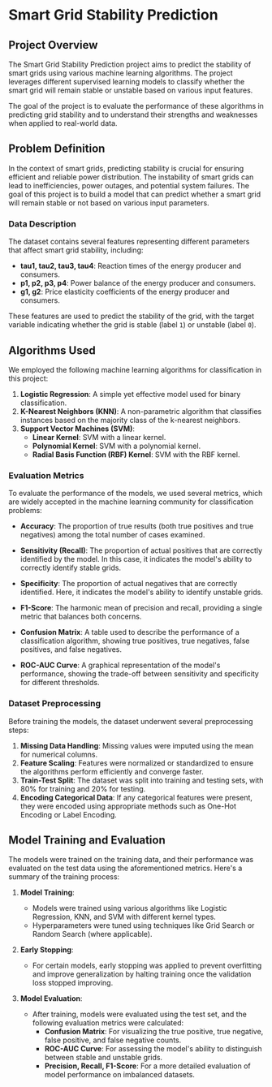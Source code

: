 # Smart Grid Stability Prediction

## Project Overview

The Smart Grid Stability Prediction project aims to predict the stability of smart grids using various machine learning algorithms. The project leverages different supervised learning models to classify whether the smart grid will remain stable or unstable based on various input features. 

The goal of the project is to evaluate the performance of these algorithms in predicting grid stability and to understand their strengths and weaknesses when applied to real-world data.

## Problem Definition

In the context of smart grids, predicting stability is crucial for ensuring efficient and reliable power distribution. The instability of smart grids can lead to inefficiencies, power outages, and potential system failures. The goal of this project is to build a model that can predict whether a smart grid will remain stable or not based on various input parameters.

### Data Description

The dataset contains several features representing different parameters that affect smart grid stability, including:

- **tau1, tau2, tau3, tau4**: Reaction times of the energy producer and consumers.
- **p1, p2, p3, p4**: Power balance of the energy producer and consumers.
- **g1, g2**: Price elasticity coefficients of the energy producer and consumers.

These features are used to predict the stability of the grid, with the target variable indicating whether the grid is stable (label `1`) or unstable (label `0`).

## Algorithms Used

We employed the following machine learning algorithms for classification in this project:

1. **Logistic Regression**: A simple yet effective model used for binary classification.
2. **K-Nearest Neighbors (KNN)**: A non-parametric algorithm that classifies instances based on the majority class of the k-nearest neighbors.
3. **Support Vector Machines (SVM)**:
   - **Linear Kernel**: SVM with a linear kernel.
   - **Polynomial Kernel**: SVM with a polynomial kernel.
   - **Radial Basis Function (RBF) Kernel**: SVM with the RBF kernel.

### Evaluation Metrics

To evaluate the performance of the models, we used several metrics, which are widely accepted in the machine learning community for classification problems:

- **Accuracy**: The proportion of true results (both true positives and true negatives) among the total number of cases examined.
  
- **Sensitivity (Recall)**: The proportion of actual positives that are correctly identified by the model. In this case, it indicates the model's ability to correctly identify stable grids.
  
- **Specificity**: The proportion of actual negatives that are correctly identified. Here, it indicates the model's ability to identify unstable grids.
  
- **F1-Score**: The harmonic mean of precision and recall, providing a single metric that balances both concerns.
  
- **Confusion Matrix**: A table used to describe the performance of a classification algorithm, showing true positives, true negatives, false positives, and false negatives.
  
- **ROC-AUC Curve**: A graphical representation of the model's performance, showing the trade-off between sensitivity and specificity for different thresholds.

### Dataset Preprocessing

Before training the models, the dataset underwent several preprocessing steps:

1. **Missing Data Handling**: Missing values were imputed using the mean for numerical columns.
2. **Feature Scaling**: Features were normalized or standardized to ensure the algorithms perform efficiently and converge faster.
3. **Train-Test Split**: The dataset was split into training and testing sets, with 80% for training and 20% for testing.
4. **Encoding Categorical Data**: If any categorical features were present, they were encoded using appropriate methods such as One-Hot Encoding or Label Encoding.

## Model Training and Evaluation

The models were trained on the training data, and their performance was evaluated on the test data using the aforementioned metrics. Here's a summary of the training process:

1. **Model Training**:
   - Models were trained using various algorithms like Logistic Regression, KNN, and SVM with different kernel types.
   - Hyperparameters were tuned using techniques like Grid Search or Random Search (where applicable).

2. **Early Stopping**: 
   - For certain models, early stopping was applied to prevent overfitting and improve generalization by halting training once the validation loss stopped improving.

3. **Model Evaluation**:
   - After training, models were evaluated using the test set, and the following evaluation metrics were calculated:
     - **Confusion Matrix**: For visualizing the true positive, true negative, false positive, and false negative counts.
     - **ROC-AUC Curve**: For assessing the model's ability to distinguish between stable and unstable grids.
     - **Precision, Recall, F1-Score**: For a more detailed evaluation of model performance on imbalanced datasets.
